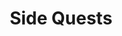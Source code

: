 ---
title: "Side Quests"
metaTitle: "Side Quests - Shiren 1 Wiki"
metaDescription: "Side Quest details for Shiren the Wanderer"
---